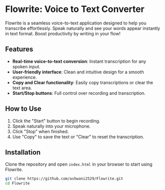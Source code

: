 # Flowrite: Voice to Text Converter

Flowrite is a seamless voice-to-text application designed to help you transcribe effortlessly. Speak naturally and see your words appear instantly in text format. Boost productivity by writing in your flow!

## Features
- **Real-time voice-to-text conversion**: Instant transcription for any spoken input.
- **User-friendly interface**: Clean and intuitive design for a smooth experience.
- **Copy and Clear functionality**: Easily copy transcriptions or clear the text area.
- **Start/Stop buttons**: Full control over recording and transcription.

## How to Use
1. Click the "Start" button to begin recording.
2. Speak naturally into your microphone.
3. Click "Stop" when finished.
4. Use "Copy" to save the text or "Clear" to reset the transcription.

## Installation
Clone the repository and open `index.html` in your browser to start using Flowrite.
```bash
git clone https://github.com/ashwani2529/Flowrite.git
cd Flowrite
